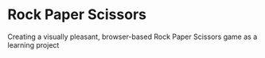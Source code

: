 # Rock Paper Scissors

Creating a visually pleasant, browser-based Rock Paper Scissors game as a learning project
